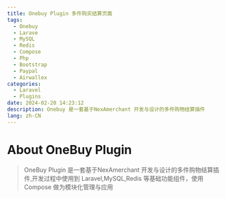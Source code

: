 ```yaml
---
title: Onebuy Plugin 多件购买结算页面
tags:
  - Onebuy
  - Larave
  - MySQL
  - Redis
  - Compose
  - Php
  - Bootstrap
  - Paypal
  - Airwallex
categories:
  - Laravel
  - Plugins
date: 2024-02-20 14:23:12
description: Onebuy 是一套基于NexAmerchant 开发与设计的多件购物结算插件
lang: zh-CN
---
```

# About OneBuy Plugin
> OneBuy Plugin 是一套基于NexAmerchant 开发与设计的多件购物结算插件,开发过程中使用到 Laravel,MySQL,Redis 等基础功能组件，使用Compose 做为模块化管理与应用
